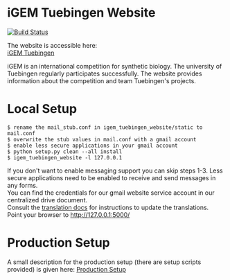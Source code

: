 # iGEM Tuebingen Website
[![Build Status](https://travis-ci.org/Zethson/igem_tuebingen_website.svg?branch=development)](https://travis-ci.org/Zethson/igem_tuebingen_website)

The website is accessible here:     
[iGEM Tuebingen](http://igem-tuebingen.de)

iGEM is an international competition for synthetic biology. The university of Tuebingen regularly participates successfully. The website provides information about the competition and team Tuebingen's projects.

# Local Setup
```
$ rename the mail_stub.conf in igem_tuebingen_website/static to mail.conf
$ overwrite the stub values in mail.conf with a gmail account 
$ enable less secure applications in your gmail account
$ python setup.py clean --all install
$ igem_tuebingen_website -l 127.0.0.1
```
If you don't want to enable messaging support you can skip steps 1-3.
Less secure applications need to be enabled to receive and send messages in any forms.    
You can find the credentials for our gmail website service account in our centralized drive document.   
Consult the [translation docs](docs/translations) for instructions to update the translations.         
Point your browser to http://127.0.0.1:5000/    

# Production Setup
A small description for the production setup (there are setup scripts provided) is given here: [Production Setup](production_setup/README.md)
